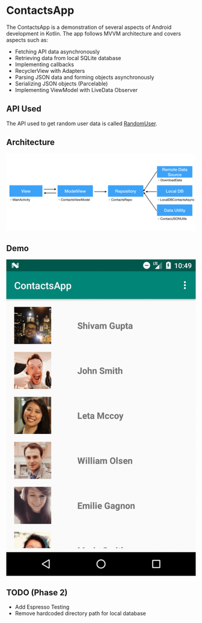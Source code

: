 # ContactsApp

The ContactsApp is a demonstration of several aspects of Android development in Kotlin. 
The app follows MVVM architecture and covers aspects such as:
- Fetching API data asynchronously
- Retrieving data from local SQLite database
- Implementing callbacks
- RecyclerView with Adapters
- Parsing JSON data and forming objects asynchronously
- Serializing JSON objects (Parcelable)
- Implementing ViewModel with LiveData Observer

## API Used
The API used to get random user data is called [RandomUser](https://randomuser.me/).



## Architecture
![Demo](demo/mvvm.png)

## Demo
![Demo](demo/demo.gif)

## TODO (Phase 2)
- Add Espresso Testing
- Remove hardcoded directory path for local database